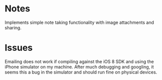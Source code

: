 # Notes
Implements simple note taking functionality with image attachments and sharing.

# Issues
Emailing does not work if compiling against the iOS 8 SDK and using the iPhone simulator on my machine. After much debugging and googling, it seems this a bug in the simulator and should run fine on physical devices.
